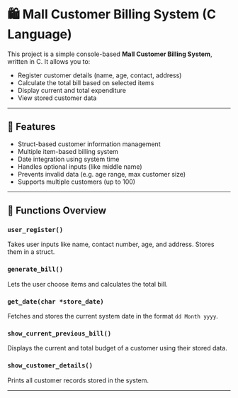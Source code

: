
# 🛍️ Mall Customer Billing System (C Language)

This project is a simple console-based **Mall Customer Billing System**, written in C. It allows you to:

- Register customer details (name, age, contact, address)
- Calculate the total bill based on selected items
- Display current and total expenditure
- View stored customer data

---

## 📌 Features

- Struct-based customer information management
- Multiple item-based billing system
- Date integration using system time
- Handles optional inputs (like middle name)
- Prevents invalid data (e.g. age range, max customer size)
- Supports multiple customers (up to 100)

---

## 🧾 Functions Overview

### `user_register()`
Takes user inputs like name, contact number, age, and address. Stores them in a struct.

### `generate_bill()`
Lets the user choose items and calculates the total bill.

### `get_date(char *store_date)`
Fetches and stores the current system date in the format `dd Month yyyy`.

### `show_current_previous_bill()`
Displays the current and total budget of a customer using their stored data.

### `show_customer_details()`
Prints all customer records stored in the system.

---


